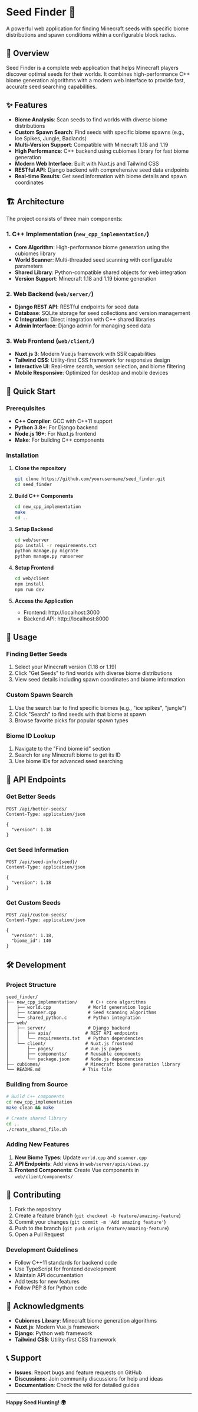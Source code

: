 # Seed Finder 🌱

A powerful web application for finding Minecraft seeds with specific biome distributions and spawn conditions within a configurable block radius.

## 🎯 Overview

Seed Finder is a complete web application that helps Minecraft players discover optimal seeds for their worlds. It combines high-performance C++ biome generation algorithms with a modern web interface to provide fast, accurate seed searching capabilities.

## ✨ Features

- **Biome Analysis**: Scan seeds to find worlds with diverse biome distributions
- **Custom Spawn Search**: Find seeds with specific biome spawns (e.g., Ice Spikes, Jungle, Badlands)
- **Multi-Version Support**: Compatible with Minecraft 1.18 and 1.19
- **High Performance**: C++ backend using cubiomes library for fast biome generation
- **Modern Web Interface**: Built with Nuxt.js and Tailwind CSS
- **RESTful API**: Django backend with comprehensive seed data endpoints
- **Real-time Results**: Get seed information with biome details and spawn coordinates

## 🏗️ Architecture

The project consists of three main components:

### 1. C++ Implementation (`new_cpp_implementation/`)
- **Core Algorithm**: High-performance biome generation using the cubiomes library
- **World Scanner**: Multi-threaded seed scanning with configurable parameters
- **Shared Library**: Python-compatible shared objects for web integration
- **Version Support**: Minecraft 1.18 and 1.19 biome generation

### 2. Web Backend (`web/server/`)
- **Django REST API**: RESTful endpoints for seed data
- **Database**: SQLite storage for seed collections and version management
- **C Integration**: Direct integration with C++ shared libraries
- **Admin Interface**: Django admin for managing seed data

### 3. Web Frontend (`web/client/`)
- **Nuxt.js 3**: Modern Vue.js framework with SSR capabilities
- **Tailwind CSS**: Utility-first CSS framework for responsive design
- **Interactive UI**: Real-time search, version selection, and biome filtering
- **Mobile Responsive**: Optimized for desktop and mobile devices

## 🚀 Quick Start

### Prerequisites

- **C++ Compiler**: GCC with C++11 support
- **Python 3.8+**: For Django backend
- **Node.js 16+**: For Nuxt.js frontend
- **Make**: For building C++ components

### Installation

1. **Clone the repository**
   ```bash
   git clone https://github.com/yourusername/seed_finder.git
   cd seed_finder
   ```

2. **Build C++ Components**
   ```bash
   cd new_cpp_implementation
   make
   cd ..
   ```

3. **Setup Backend**
   ```bash
   cd web/server
   pip install -r requirements.txt
   python manage.py migrate
   python manage.py runserver
   ```

4. **Setup Frontend**
   ```bash
   cd web/client
   npm install
   npm run dev
   ```

5. **Access the Application**
   - Frontend: http://localhost:3000
   - Backend API: http://localhost:8000

## 📖 Usage

### Finding Better Seeds
1. Select your Minecraft version (1.18 or 1.19)
2. Click "Get Seeds" to find worlds with diverse biome distributions
3. View seed details including spawn coordinates and biome information

### Custom Spawn Search
1. Use the search bar to find specific biomes (e.g., "ice spikes", "jungle")
2. Click "Search" to find seeds with that biome at spawn
3. Browse favorite picks for popular spawn types

### Biome ID Lookup
1. Navigate to the "Find biome id" section
2. Search for any Minecraft biome to get its ID
3. Use biome IDs for advanced seed searching

## 🔧 API Endpoints

### Get Better Seeds
```http
POST /api/better-seeds/
Content-Type: application/json

{
  "version": 1.18
}
```

### Get Seed Information
```http
POST /api/seed-info/{seed}/
Content-Type: application/json

{
  "version": 1.18
}
```

### Get Custom Seeds
```http
POST /api/custom-seeds/
Content-Type: application/json

{
  "version": 1.18,
  "biome_id": 140
}
```

## 🛠️ Development

### Project Structure
```
seed_finder/
├── new_cpp_implementation/     # C++ core algorithms
│   ├── world.cpp              # World generation logic
│   ├── scanner.cpp            # Seed scanning algorithms
│   └── shared_python.c        # Python integration
├── web/
│   ├── server/                # Django backend
│   │   ├── apis/             # REST API endpoints
│   │   └── requirements.txt   # Python dependencies
│   └── client/               # Nuxt.js frontend
│       ├── pages/            # Vue.js pages
│       ├── components/       # Reusable components
│       └── package.json      # Node.js dependencies
├── cubiomes/                 # Minecraft biome generation library
└── README.md                # This file
```

### Building from Source
```bash
# Build C++ components
cd new_cpp_implementation
make clean && make

# Create shared library
cd ..
./create_shared_file.sh
```

### Adding New Features
1. **New Biome Types**: Update `world.cpp` and `scanner.cpp`
2. **API Endpoints**: Add views in `web/server/apis/views.py`
3. **Frontend Components**: Create Vue components in `web/client/components/`

## 🤝 Contributing

1. Fork the repository
2. Create a feature branch (`git checkout -b feature/amazing-feature`)
3. Commit your changes (`git commit -m 'Add amazing feature'`)
4. Push to the branch (`git push origin feature/amazing-feature`)
5. Open a Pull Request

### Development Guidelines
- Follow C++11 standards for backend code
- Use TypeScript for frontend development
- Maintain API documentation
- Add tests for new features
- Follow PEP 8 for Python code


## 🙏 Acknowledgments

- **Cubiomes Library**: Minecraft biome generation algorithms
- **Nuxt.js**: Modern Vue.js framework
- **Django**: Python web framework
- **Tailwind CSS**: Utility-first CSS framework

## 📞 Support

- **Issues**: Report bugs and feature requests on GitHub
- **Discussions**: Join community discussions for help and ideas
- **Documentation**: Check the wiki for detailed guides

---

**Happy Seed Hunting! 🌍**
